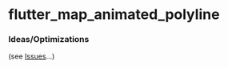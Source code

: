 # flutter_map_animated_polyline

### Ideas/Optimizations
(see [Issues](https://github.com/1075dn/flutter_map_animated_polyline/issues)...)
